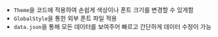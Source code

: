 - `Theme`을 코드에 적용하여 손쉽게 색상이나 폰트 크기를 변경할 수 있게함
- `GlobalStyle`을 통한 외부 폰트 파일 적용
- `data.json`을 통해 모든 데이터를 보여주어 빠르고 간단하게 데이터 수정이 가능
